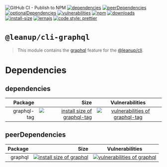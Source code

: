 ![GitHub CI - Publish to NPM](https://github.com/leanupjs/leanup/workflows/GitHub%20CI%20-%20Publish%20to%20NPM/badge.svg)
[![dependencies][dependencies]][dependencies-url]
[![peerDependencies][peerdependencies]][peerdependencies-url]
[![optionalDependencies][optionaldependencies]][optionaldependencies-url]
[![vulnerabilities][vulnerabilities]][vulnerabilities-url]
[![npm][npm]][npm-url]
[![downloads][downloads]][downloads-url]
[![install-size][install-size]][install-size-url]
[![lernajs][lernajs]][lernajs-url]
[![code style: prettier](https://img.shields.io/badge/code_style-prettier-ff69b4.svg)](https://github.com/prettier/prettier)

[npm]: https://img.shields.io/npm/v/@leanup/cli-graphql
[npm-url]: https://www.npmjs.com/package/@leanup/cli-graphql
[dependencies]: https://david-dm.org/leanupjs/leanup/release%2F1.1/status.svg?path=packages/cli/plugins/graphql
[dependencies-url]: https://david-dm.org/leanupjs/leanup?path=packages/cli/plugins/graphql
[peerdependencies]: https://img.shields.io/david/peer/leanupjs/leanup?path=packages/cli/plugins/graphql
[peerdependencies-url]: https://david-dm.org/leanupjs/leanup?path=packages/cli/plugins/graphql&type=peer
[optionaldependencies]: https://img.shields.io/david/optional/leanupjs/leanup?path=packages/cli/plugins/graphql
[optionaldependencies-url]: https://david-dm.org/leanupjs/leanup?path=packages/cli/plugins/graphql&type=optional
[vulnerabilities]: https://snyk.io/test/npm/@leanup/cli-graphql/badge.svg
[vulnerabilities-url]: https://snyk.io/test/npm/@leanup/cli-graphql
[downloads]: https://img.shields.io/npm/dm/@leanup/cli-graphql
[downloads-url]: https://npmcharts.com/compare/@leanup/cli-graphql?minimal=true
[install-size]: https://packagephobia.now.sh/badge?p=@leanup/cli-graphql
[install-size-url]: https://packagephobia.now.sh/result?p=@leanup/cli-graphql
[lernajs]: https://img.shields.io/badge/managed%20with-lerna-blueviolet
[lernajs-url]: https://lerna.js.org

# `@leanup/cli-graphql`

> This module contains the [graphql](https://graphql.org/) feature for the [@leanup/cli](https://www.npmjs.com/package/@leanup/cli).

# Dependencies

## dependencies

|     Package |                                                                                                                                  Size |                                                      Vulnerabilities                                                      |
| ----------: | ------------------------------------------------------------------------------------------------------------------------------------: | :-----------------------------------------------------------------------------------------------------------------------: |
| graphql-tag | [![install size of graphql-tag](https://packagephobia.now.sh/badge?p=graphql-tag)](https://packagephobia.now.sh/result?p=graphql-tag) | [![vulnerabilities of graphql-tag](https://snyk.io/test/npm/graphql-tag/badge.svg)](https://snyk.io/test/npm/graphql-tag) |

## peerDependencies

| Package |                                                                                                                      Size |                                                Vulnerabilities                                                |
| ------: | ------------------------------------------------------------------------------------------------------------------------: | :-----------------------------------------------------------------------------------------------------------: |
| graphql | [![install size of graphql](https://packagephobia.now.sh/badge?p=graphql)](https://packagephobia.now.sh/result?p=graphql) | [![vulnerabilities of graphql](https://snyk.io/test/npm/graphql/badge.svg)](https://snyk.io/test/npm/graphql) |
